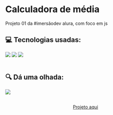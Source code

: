 # Calculadora de média

Projeto 01 da #imersãodev alura, com foco em js

<div>
  <h2> 💻 Tecnologias usadas:</h2>
  <img src="https://img.shields.io/badge/HTML5-E34F26?style=for-the-badge&logo=html5&logoColor=white" />
  <img src="https://img.shields.io/badge/CSS3-1572B6?style=for-the-badge&logo=css3&logoColor=white" />
  <img src="https://img.shields.io/badge/javascript-%23323330.svg?style=for-the-badge&logo=javascript&logoColor=%23F7DF1E" />
</div><br>

<div>
  <h2> 🔍 Dá uma olhada:</h2>
  <img src="https://user-images.githubusercontent.com/65000871/189236716-1f2be29c-99f7-48b3-8d18-c54d93ef90f6.png" />
  </div>
<br>
<p align="center"><a href="https://calcular-medias.netlify.app/">Projeto aqui</a></p>

